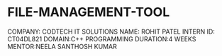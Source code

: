 # FILE-MANAGEMENT-TOOL

COMPANY: CODTECH IT SOLUTIONS
NAME:    ROHIT PATEL
INTERN ID: CT04DL821
DOMAIN:C++ PROGRAMMING
DURATION:4 WEEKS
MENTOR:NEELA SANTHOSH KUMAR
